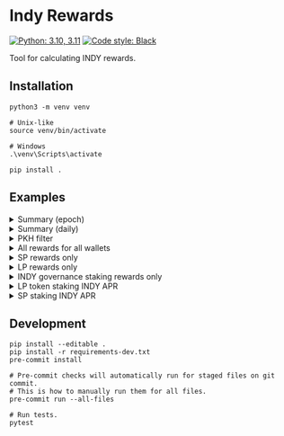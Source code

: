 # Indy Rewards

[![Python: 3.10, 3.11](https://img.shields.io/badge/python-3.10_|_3.11-2ea44f?logo=python)](https://python.org)
[![Code style: Black](https://img.shields.io/badge/code%20style-black-000000.svg)](https://github.com/psf/black)

Tool for calculating INDY rewards.

## Installation

```shell
python3 -m venv venv

# Unix-like
source venv/bin/activate

# Windows
.\venv\Scripts\activate

pip install .
```

## Examples

<details>
<summary>Summary (epoch)</summary>

```console
$ indy-rewards summary 415
                                          Purpose       Amount
                              INDY staking reward  2397.999981
   Reward for providing iBTC liquidity on Minswap   446.794352
Reward for providing iBTC liquidity on WingRiders  1296.403523
   Reward for providing iETH liquidity on Minswap    44.112269
Reward for providing iETH liquidity on WingRiders  1518.083264
   Reward for providing iUSD liquidity on Minswap   773.708751
Reward for providing iUSD liquidity on WingRiders   715.897850
                               SP reward for iBTC  7587.745284
                               SP reward for iETH  7510.028148
                               SP reward for iUSD 13670.226556
                        Total INDY staking reward  2397.999981
                                  Total LP reward  4795.000009
                                  Total SP reward 28767.999988
                                            Total 35960.999978
```

</details>

<details>
<summary>Summary (daily)</summary>

```console
$ indy-rewards summary 2023-05-29
                                          Purpose      Amount
   Reward for providing iBTC liquidity on Minswap   87.805790
Reward for providing iBTC liquidity on MuesliSwap    0.314330
Reward for providing iBTC liquidity on WingRiders  246.196969
   Reward for providing iETH liquidity on Minswap    8.319801
Reward for providing iETH liquidity on WingRiders  314.210358
   Reward for providing iUSD liquidity on Minswap  155.789009
Reward for providing iUSD liquidity on MuesliSwap    2.432399
Reward for providing iUSD liquidity on WingRiders  143.931346
                               SP reward for iBTC 1479.633104
                               SP reward for iETH 1507.802750
                               SP reward for iUSD 2766.164154
                                  Total LP reward  959.000002
                                  Total SP reward 5753.600008
                                            Total 6712.600010
```

</details>

<details>
<summary>PKH filter</summary>

For example, filtering for these two wallets (PKHs):

-   `aada39748edc9f40ec53f879499a837f6badf180413fc03a7a345609`
-   `6699280ab41b732e26e7d3cb02d57f61a76bc8e9a0ceccca4997b812`

```console
$ indy-rewards summary --pkh aada --pkh 6699 416
                                          Purpose   Amount
                              INDY staking reward 0.115320
Reward for providing iUSD liquidity on WingRiders 0.021053
                        Total INDY staking reward 0.115320
                                  Total LP reward 0.021053
                                            Total 0.136373
```

The PKH (payment key hash) is the wallet address thing shown in the upper right
corner of the website, with a wallet connected.

You can filter for one or more PKHs with most commands. You don't have to
input the entire PKH, the first few characters generally identify a PKH.

Works with daily and CSV outputs too:

```console
$ indy-rewards sp --pkh d7346fcd 2023-06-13
 Period                                                  Address            Purpose       Date   Amount       Expiration      AvailableAt
    418 d7346fcd395de69e62f4a2bafbc32af393ceecb3287b0ff4442ff36e SP reward for iETH 2023-06-13 0.707993 2023-09-12 21:45 2023-06-14 23:00
    418 d7346fcd395de69e62f4a2bafbc32af393ceecb3287b0ff4442ff36e SP reward for iBTC 2023-06-13 0.000016 2023-09-12 21:45 2023-06-14 23:00
    418 d7346fcd395de69e62f4a2bafbc32af393ceecb3287b0ff4442ff36e SP reward for iUSD 2023-06-13 0.006158 2023-09-12 21:45 2023-06-14 23:00
```

Filtered file output:

```console
$ indy-rewards sp --pkh d7346f --outfile output.csv 2023-06-13
```

Error if a partial PKH isn't unique:

```console
$ indy-rewards sp --pkh d7 2023-06-13
Usage: indy-rewards sp [OPTIONS] EPOCH_OR_DATE
Try 'indy-rewards sp --help' for help.

Error: Invalid value: PKH start 'd7' matches 6 PKHs. Please use a longer string.
```

Technically the PKH is one of potentially many PKHs of the wallet. The Indigo
web app uses only the first (`/0`) PKH to identify a wallet and to interact
with smart contracts, which is the
[payment part](https://cips.cardano.org/cips/cip19/#paymentpart)
of the wallet's first address.

</details>

<details>
<summary>All rewards for all wallets</summary>

Entire epoch. Daily SP, LP, governance rewards for 5 days:

```console
$ indy-rewards all 414
Period,Address,Purpose,Date,Amount,Expiration,AvailableAt
 Period                                                  Address              Purpose       Date     Amount       Expiration      AvailableAt
    415 198836d653f267dfed06bd383b80539c50f3ab6d6e7e0de11d9b723e   SP reward for iETH 2023-05-26   0.001281 2023-08-28 21:45 2023-05-30 23:00
    415 43b8e3375ecf90169230d91ce92863d0b041ed4c8668cc87d17ea980   SP reward for iETH 2023-05-26   0.006236 2023-08-28 21:45 2023-05-30 23:00
    415 b95d828645f43c1711afad5a374ea6879f95832f50bf249e5e2a8820   SP reward for iETH 2023-05-26   0.372688 2023-08-28 21:45 2023-05-30 23:00
    …
```

Single day:

```console
$ indy-rewards all 2023-05-28
 Period                                                  Address             Purpose       Date     Amount       Expiration      AvailableAt
    415 198836d653f267dfed06bd383b80539c50f3ab6d6e7e0de11d9b723e   SP reward for iETH 2023-05-28   0.001253 2023-08-28 21:45 2023-05-30 23:00
    415 43b8e3375ecf90169230d91ce92863d0b041ed4c8668cc87d17ea980   SP reward for iETH 2023-05-28   0.006102 2023-08-28 21:45 2023-05-30 23:00
    415 b95d828645f43c1711afad5a374ea6879f95832f50bf249e5e2a8820   SP reward for iETH 2023-05-28   0.364700 2023-08-28 21:45 2023-05-30 23:00
    …
```

File output:

```console
$ indy-rewards all 414 -o 414.csv
```

</details>

<details>
<summary>SP rewards only</summary>

```console
$ indy-rewards sp 415
 Period                                                  Address            Purpose       Date     Amount       Expiration      AvailableAt
    416 198836d653f267dfed06bd383b80539c50f3ab6d6e7e0de11d9b723e SP reward for iETH 2023-05-31   0.001206 2023-09-02 21:45 2023-06-04 23:00
    416 43b8e3375ecf90169230d91ce92863d0b041ed4c8668cc87d17ea980 SP reward for iETH 2023-05-31   0.005873 2023-09-02 21:45 2023-06-04 23:00
    416 b95d828645f43c1711afad5a374ea6879f95832f50bf249e5e2a8820 SP reward for iETH 2023-05-31   0.350988 2023-09-02 21:45 2023-06-04 23:00
    …
```

</details>

<details>
<summary>LP rewards only</summary>

```console
$ indy-rewards lp 415
 Period                                                  Address                                           Purpose       Date     Amount       Expiration      AvailableAt
    416 b8a892490fa5784bf2c73603b7cc0f05a3219fc7901db3e698ad7f11 Reward for providing iBTC liquidity on WingRiders 2023-05-31   0.021726 2023-09-02 21:45 2023-06-04 23:00
    416 d522cfaab057a5a8aed4e83723ae0fa5150f007e009aab2e77659701 Reward for providing iBTC liquidity on WingRiders 2023-05-31   0.022166 2023-09-02 21:45 2023-06-04 23:00
    416 060fde906d7f945bd899dc8831910340f5afe83da6f576fa9d0040a1 Reward for providing iBTC liquidity on WingRiders 2023-05-31   0.049467 2023-09-02 21:45 2023-06-04 23:00
    …
```

</details>

<details>
<summary>INDY governance staking rewards only</summary>

```console
$ indy-rewards gov 415
 Period                                                  Address             Purpose       Date     Amount       Expiration      AvailableAt
    416 06efd1d2dfa9f2121644765e0bf1d3c2ccc3db6084ef3724de2e901c INDY staking reward 2023-06-04   0.046039 2023-09-02 21:45 2023-06-04 23:00
    416 5706ea516b1a0f350b6876b84e02317af4c8b886c74562d9d9cb1764 INDY staking reward 2023-06-04   0.038790 2023-09-02 21:45 2023-06-04 23:00
    416 13a1d9bb7849716bd993b520f975175ae1b6720fec18dab37435d095 INDY staking reward 2023-06-04   0.095708 2023-09-02 21:45 2023-06-04 23:00
    …
```

</details>

<details>
<summary>LP token staking INDY APR</summary>

Historical APRs, extrapolated either for a day or an epoch, based on:
https://docs.indigoprotocol.io/resources/protocol-statistics/apr-apy-calculations.

Keep in mind that APRs can't be predicted, they rely on future events and can
change significantly depending on users' actions.

Single day:

```console
$ indy-rewards lp-apr 2023-06-07

iBTC
Minswap: 62.87%
WingRiders: 51.28%

iETH
Minswap: 19.20%
WingRiders: 29.90%

iUSD
Minswap: 5.91%
WingRiders: 5.45%
```

Epoch 5-day average:

```console
$ indy-rewards lp-apr 416

iBTC
Minswap: 62.60%
WingRiders: 50.77%

iETH
Minswap: 27.06%
WingRiders: 57.56%

iUSD
Minswap: 13.03%
WingRiders: 12.02%
```

</details>

<details>
<summary>SP staking INDY APR</summary>

Single day:

```console
$ indy-rewards sp-apr 2023-06-01
iBTC: 38.20%
iETH: 39.09%
iUSD: 49.12%
```

Epoch 5-day average:

```console
$ indy-rewards sp-apr 417
iBTC: 66.96%
iETH: 73.64%
iUSD: 84.42%
```

</details>

## Development

```shell
pip install --editable .
pip install -r requirements-dev.txt
pre-commit install

# Pre-commit checks will automatically run for staged files on git commit.
# This is how to manually run them for all files.
pre-commit run --all-files

# Run tests.
pytest
```
